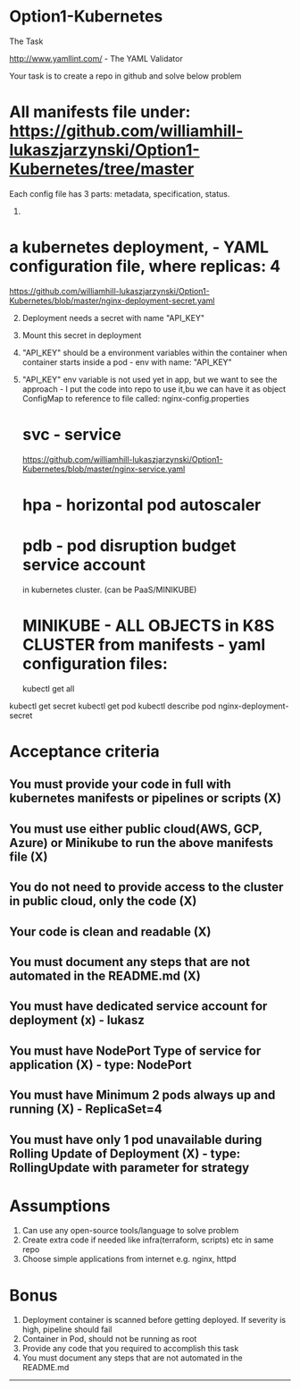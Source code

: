 # Option1-Kubernetes
The Task

http://www.yamllint.com/ - The YAML Validator

Your task is to create a repo in github and solve below problem

# All manifests file under:   https://github.com/williamhill-lukaszjarzynski/Option1-Kubernetes/tree/master

Each config file has 3 parts: metadata, specification, status.

1. 
   
   # a kubernetes deployment,  - YAML configuration file, where replicas: 4     
   https://github.com/williamhill-lukaszjarzynski/Option1-Kubernetes/blob/master/nginx-deployment-secret.yaml
   
2. Deployment needs a secret with name "API_KEY"
3. Mount this secret in deployment
4. "API_KEY" should be a environment variables within the container when container starts inside a pod     -  env with name: "API_KEY"
5. "API_KEY" env variable is not used yet in app, but we want to see the approach                          - I put the code into repo to use it,bu we can have it 
                                                                                                              as object ConfigMap to reference to file called:
                                                                                                              nginx-config.properties
   
   
   
   
   # svc - service
   https://github.com/williamhill-lukaszjarzynski/Option1-Kubernetes/blob/master/nginx-service.yaml
   
   
   # hpa - horizontal pod autoscaler
   
   
   # pdb - pod disruption budget service account 
   
   in kubernetes cluster. (can be PaaS/MINIKUBE)
   
   # MINIKUBE            - ALL OBJECTS in K8S CLUSTER from manifests - yaml configuration files:
   
     kubectl get all

   



kubectl get secret
kubectl get pod
kubectl describe pod nginx-deployment-secret


# Acceptance criteria

## You must provide your code in full with kubernetes manifests or pipelines or scripts (X)

## You must use either public cloud(AWS, GCP, Azure) or Minikube to run the above manifests file (X)

## You do not need to provide access to the cluster in public cloud, only the code (X)

## Your code is clean and readable (X)

## You must document any steps that are not automated in the README.md (X)

## You must have dedicated service account for deployment (x)       - lukasz

## You must have NodePort Type of service for application (X)       - type: NodePort

## You must have Minimum 2 pods always up and running   (X)         - ReplicaSet=4

## You must have only 1 pod unavailable during Rolling Update of Deployment (X)  - type: RollingUpdate with parameter for strategy

# Assumptions

1. Can use any open-source tools/language to solve problem
2. Create extra code if needed like infra(terraform, scripts) etc in same repo
3. Choose simple applications from internet e.g. nginx, httpd

# Bonus

1. Deployment container is scanned before getting deployed. If severity is high, pipeline should fail
2. Container in Pod, should not be running as root
3. Provide any code that you required to accomplish this task
4. You must document any steps that are not automated in the README.md

-------------------------------------------------------------------------------------------------------------------
   
   
   
   


